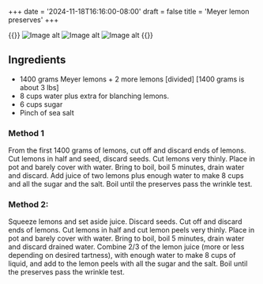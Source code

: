 +++
date = '2024-11-18T16:16:00-08:00'
draft = false
title = 'Meyer lemon preserves'
+++

{{<gallery>}}
![Image alt](/images/lemonhalves.jpg)
![Image alt](/images/lemonssqueezed.jpg)
![Image alt](/images/lemonschop2.jpg)
{{</gallery>}}

## Ingredients

- 1400 grams Meyer lemons + 2 more lemons [divided] [1400 grams is about 3 lbs]
- 8 cups water plus extra for blanching lemons.
- 6 cups sugar
- Pinch of sea salt

### Method 1

From the first 1400 grams of lemons, cut off and discard ends of lemons. Cut lemons in half and seed, discard seeds. Cut lemons very thinly. Place in pot and barely cover with water. Bring to boil, boil 5 minutes, drain water and discard.
Add juice of two lemons plus enough water to make 8 cups and all the sugar and the salt. Boil until the preserves pass the wrinkle test.

### Method 2:

Squeeze lemons and set aside juice. Discard seeds. Cut off and discard ends of lemons. Cut lemons in half and cut lemon peels very thinly. Place in pot and barely cover with water. Bring to boil, boil 5 minutes, drain water and discard drained water. Combine 2/3 of the lemon juice (more or less depending on desired tartness), with enough water to make 8 cups of liquid, and add to the lemon peels with all the sugar and the salt. Boil until the preserves pass the wrinkle test.
